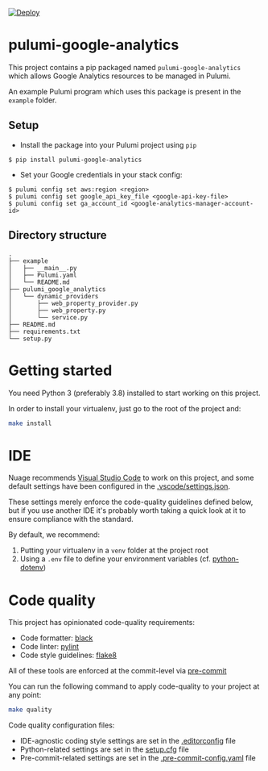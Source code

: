 [![Deploy](https://get.pulumi.com/new/button.svg)](https://app.pulumi.com/new)

# pulumi-google-analytics

This project contains a pip packaged named `pulumi-google-analytics` which allows Google Analytics resources to be managed in Pulumi.

An example Pulumi program which uses this package is present in the `example` folder.

## Setup

* Install the package into your Pulumi project using `pip`

```
$ pip install pulumi-google-analytics
```

* Set your Google credentials in your stack config:

```
$ pulumi config set aws:region <region>
$ pulumi config set google_api_key_file <google-api-key-file>
$ pulumi config set ga_account_id <google-analytics-manager-account-id>
```


## Directory structure

```
.
├── example
│   ├── __main__.py
│   ├── Pulumi.yaml
│   └── README.md
├── pulumi_google_analytics
│   └── dynamic_providers
│       ├── web_property_provider.py
│       ├── web_property.py
│       └── service.py
├── README.md
├── requirements.txt
└── setup.py
```

# Getting started

You need Python 3 (preferably 3.8) installed to start working on this project.

In order to install your virtualenv, just go to the root of the project and:
```bash
make install
```

# IDE

Nuage recommends [Visual Studio Code](https://code.visualstudio.com/download) to work on this project, and some default settings have been configured in the [.vscode/settings.json](.vscode/settings.json).

These settings merely enforce the code-quality guidelines defined below, but if you use another IDE it's probably worth taking a quick look at it to ensure compliance with the standard.

By default, we recommend:
1. Putting your virtualenv in a `venv` folder at the project root
2. Using a `.env` file to define your environment variables (cf. [python-dotenv](https://pypi.org/project/python-dotenv/))

# Code quality

This project has opinionated code-quality requirements:
- Code formatter: [black](https://black.readthedocs.io/en/stable/)
- Code linter: [pylint](https://www.pylint.org)
- Code style guidelines: [flake8](https://flake8.pycqa.org/en/latest/)

All of these tools are enforced at the commit-level via [pre-commit](https://pre-commit.com)

You can run the following command to apply code-quality to your project at any point:
```bash
make quality
```

Code quality configuration files:
- IDE-agnostic coding style settings are set in the [.editorconfig](.editorconfig) file
- Python-related settings are set in the [setup.cfg](setup.cfg) file
- Pre-commit-related settings are set in the [.pre-commit-config.yaml](.pre-commit-config.yaml) file